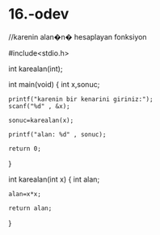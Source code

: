 # 16.-odev

//karenin alan�n� hesaplayan fonksiyon

#include<stdio.h>

int karealan(int);

int main(void)
{
	int x,sonuc;
	
	printf("karenin bir kenarini giriniz:");
	scanf("%d" , &x);
	
	sonuc=karealan(x);
	
	printf("alan: %d" , sonuc);
	
	return 0;
}

int karealan(int x)
{
	int alan;
	
	alan=x*x;
	
	return alan;
}
